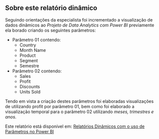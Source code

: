 ﻿## Sobre este relatório dinâmico

Seguindo orientações da especialista foi incrementado a visualização de dados dinâmicos ao *Projeto de Data Analytics com Power BI* previamente ela borado criando os seguintes parâmetros:

 - Parâmetro 01 contendo:
	 - Country
	 - Month Name
	 - Product
	 - Segment
	 - Semestre
 - Parâmetro 02 contendo:
	 - Sales 
	 - Profit
	 - Discounts
	 - Units Sold

Tendo em vista a criação destes parâmetros foi elaboradas visualizações de utilizando profit por parâmetro 01, bem como foi elaborado a visualização temporal para o parâmetro 02 utilizando *meses, trimestres e anos.*

Este relatório está disponível em: 
[Relatórios Dinâmicos com o uso de Parâmetros no Power BI](https://powernote.xyz/view?r=eyJrIjoiMjZiZjkzMTAtMmU3Zi00MTk2LTljMGItOTY3ZDc4YjQ0Y2IwIiwidCI6IjBhNTJlNTc4LTdkMGItNDlmMS1hNzEwLWU4YTEyZDg1YzhjNSJ9&pageName=ReportSection9b94d7adb30a3e1c3046)

